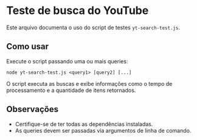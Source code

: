 # Teste de busca do YouTube

Este arquivo documenta o uso do script de testes `yt-search-test.js`.

## Como usar

Execute o script passando uma ou mais queries:

```
node yt-search-test.js <query1> [query2] [...]
```

O script executa as buscas e exibe informações como o tempo de processamento e a quantidade de itens retornados.

## Observações

- Certifique-se de ter todas as dependências instaladas.
- As queries devem ser passadas via argumentos de linha de comando.

